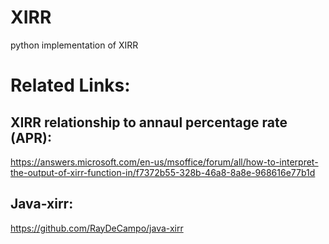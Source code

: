 # XIRR
python implementation of XIRR

# Related Links: 

## XIRR relationship to annaul percentage rate (APR): 
https://answers.microsoft.com/en-us/msoffice/forum/all/how-to-interpret-the-output-of-xirr-function-in/f7372b55-328b-46a8-8a8e-968616e77b1d

## Java-xirr: 
https://github.com/RayDeCampo/java-xirr
